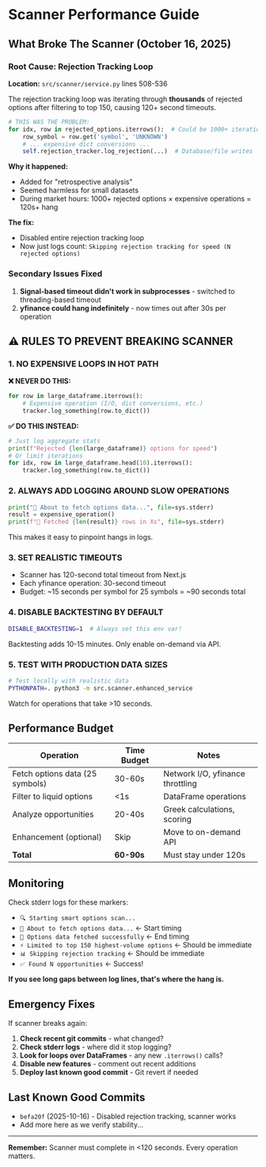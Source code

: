 # Scanner Performance Guide

## What Broke The Scanner (October 16, 2025)

### Root Cause: Rejection Tracking Loop
**Location:** `src/scanner/service.py` lines 508-536

The rejection tracking loop was iterating through **thousands** of rejected options after filtering to top 150, causing 120+ second timeouts.

```python
# THIS WAS THE PROBLEM:
for idx, row in rejected_options.iterrows():  # Could be 1000+ iterations!
    row_symbol = row.get('symbol', 'UNKNOWN')
    # ... expensive dict conversions ...
    self.rejection_tracker.log_rejection(...)  # Database/file writes
```

**Why it happened:**
- Added for "retrospective analysis"
- Seemed harmless for small datasets
- During market hours: 1000+ rejected options × expensive operations = 120s+ hang

**The fix:**
- Disabled entire rejection tracking loop
- Now just logs count: `Skipping rejection tracking for speed (N rejected options)`

### Secondary Issues Fixed
1. **Signal-based timeout didn't work in subprocesses** - switched to threading-based timeout
2. **yfinance could hang indefinitely** - now times out after 30s per operation

## ⚠️ RULES TO PREVENT BREAKING SCANNER

### 1. NO EXPENSIVE LOOPS IN HOT PATH
**❌ NEVER DO THIS:**
```python
for row in large_dataframe.iterrows():
    # Expensive operation (I/O, dict conversions, etc.)
    tracker.log_something(row.to_dict())
```

**✅ DO THIS INSTEAD:**
```python
# Just log aggregate stats
print(f"Rejected {len(large_dataframe)} options for speed")
# Or limit iterations
for idx, row in large_dataframe.head(10).iterrows():
    tracker.log_something(row.to_dict())
```

### 2. ALWAYS ADD LOGGING AROUND SLOW OPERATIONS
```python
print("📍 About to fetch options data...", file=sys.stderr)
result = expensive_operation()
print(f"📍 Fetched {len(result)} rows in Xs", file=sys.stderr)
```

This makes it easy to pinpoint hangs in logs.

### 3. SET REALISTIC TIMEOUTS
- Scanner has 120-second total timeout from Next.js
- Each yfinance operation: 30-second timeout
- Budget: ~15 seconds per symbol for 25 symbols = ~90 seconds total

### 4. DISABLE BACKTESTING BY DEFAULT
```bash
DISABLE_BACKTESTING=1  # Always set this env var!
```
Backtesting adds 10-15 minutes. Only enable on-demand via API.

### 5. TEST WITH PRODUCTION DATA SIZES
```bash
# Test locally with realistic data
PYTHONPATH=. python3 -m src.scanner.enhanced_service
```

Watch for operations that take >10 seconds.

## Performance Budget

| Operation | Time Budget | Notes |
|-----------|-------------|-------|
| Fetch options data (25 symbols) | 30-60s | Network I/O, yfinance throttling |
| Filter to liquid options | <1s | DataFrame operations |
| Analyze opportunities | 20-40s | Greek calculations, scoring |
| Enhancement (optional) | Skip | Move to on-demand API |
| **Total** | **60-90s** | Must stay under 120s |

## Monitoring

Check stderr logs for these markers:
- `🔍 Starting smart options scan...`
- `📍 About to fetch options data...` ← Start timing
- `📍 Options data fetched successfully` ← End timing
- `⚡ Limited to top 150 highest-volume options` ← Should be immediate
- `📊 Skipping rejection tracking` ← Should be immediate
- `✅ Found N opportunities` ← Success!

**If you see long gaps between log lines, that's where the hang is.**

## Emergency Fixes

If scanner breaks again:

1. **Check recent git commits** - what changed?
2. **Check stderr logs** - where did it stop logging?
3. **Look for loops over DataFrames** - any new `.iterrows()` calls?
4. **Disable new features** - comment out recent additions
5. **Deploy last known good commit** - Git revert if needed

## Last Known Good Commits

- `befa20f` (2025-10-16) - Disabled rejection tracking, scanner works
- Add more here as we verify stability...

---

**Remember:** Scanner must complete in <120 seconds. Every operation matters.
